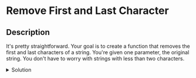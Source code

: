 # Remove First and Last Character
## Description
It's pretty straightforward. Your goal is to create a function that removes the first and last characters of a string. You're given one parameter, the original string.  You don't have to worry with strings with less than two characters.

<details><summary>Solution</summary>
<pre class="p-2 my-2 border overflow-x-auto" lang="javascript"><code><span class="cm-keyword">function</span> <span class="cm-def">removeChar</span>(<span class="cm-def">str</span>){
  <span class="cm-keyword">return</span> <span class="cm-variable-2">str</span>.<span class="cm-property">slice</span>(<span class="cm-number">1</span>, <span class="cm-variable-2">str</span>.<span class="cm-property">length</span><span class="cm-operator">-</span><span class="cm-number">1</span>)
};</code></pre>
</details>
